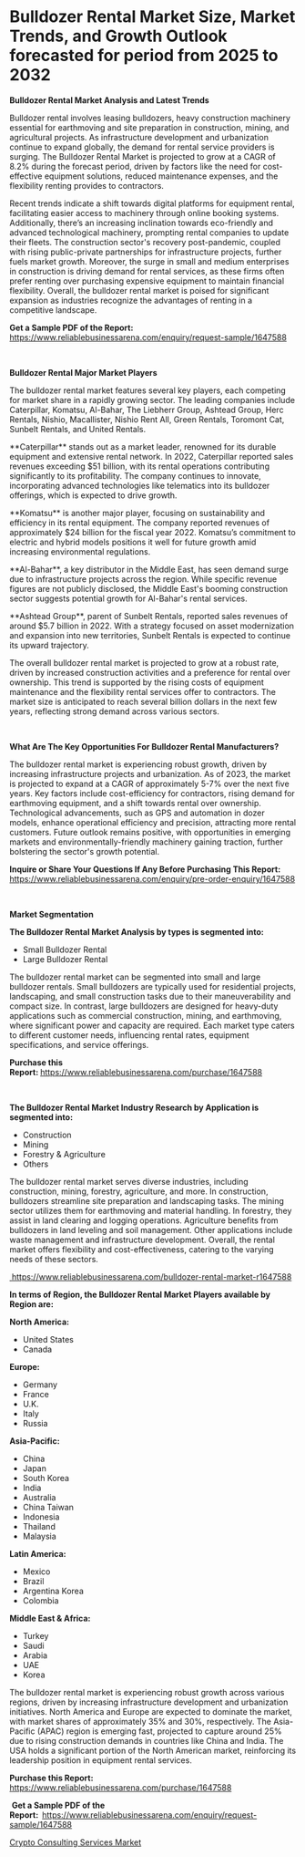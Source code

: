 <p><h1>Bulldozer Rental Market Size, Market Trends, and Growth Outlook forecasted for period from 2025 to 2032</h1></p><p><strong>Bulldozer Rental Market Analysis and Latest Trends</strong></p>
<p><p>Bulldozer rental involves leasing bulldozers, heavy construction machinery essential for earthmoving and site preparation in construction, mining, and agricultural projects. As infrastructure development and urbanization continue to expand globally, the demand for rental service providers is surging. The Bulldozer Rental Market is projected to grow at a CAGR of 8.2% during the forecast period, driven by factors like the need for cost-effective equipment solutions, reduced maintenance expenses, and the flexibility renting provides to contractors.</p><p>Recent trends indicate a shift towards digital platforms for equipment rental, facilitating easier access to machinery through online booking systems. Additionally, there’s an increasing inclination towards eco-friendly and advanced technological machinery, prompting rental companies to update their fleets. The construction sector's recovery post-pandemic, coupled with rising public-private partnerships for infrastructure projects, further fuels market growth. Moreover, the surge in small and medium enterprises in construction is driving demand for rental services, as these firms often prefer renting over purchasing expensive equipment to maintain financial flexibility. Overall, the bulldozer rental market is poised for significant expansion as industries recognize the advantages of renting in a competitive landscape.</p></p>
<p><strong>Get a Sample PDF of the Report:&nbsp;</strong> <a href="https://www.reliablebusinessarena.com/enquiry/request-sample/1647588?utm_campaign=2175&utm_medium=2&utm_source=Github&utm_content=ia&utm_term=10032025&utm_id=bulldozer-rental">https://www.reliablebusinessarena.com/enquiry/request-sample/1647588</a></p>
<p>&nbsp;</p>
<p><strong>Bulldozer Rental Major Market Players</strong></p>
<p><p>The bulldozer rental market features several key players, each competing for market share in a rapidly growing sector. The leading companies include Caterpillar, Komatsu, Al-Bahar, The Liebherr Group, Ashtead Group, Herc Rentals, Nishio, Macallister, Nishio Rent All, Green Rentals, Toromont Cat, Sunbelt Rentals, and United Rentals.</p><p>**Caterpillar** stands out as a market leader, renowned for its durable equipment and extensive rental network. In 2022, Caterpillar reported sales revenues exceeding $51 billion, with its rental operations contributing significantly to its profitability. The company continues to innovate, incorporating advanced technologies like telematics into its bulldozer offerings, which is expected to drive growth.</p><p>**Komatsu** is another major player, focusing on sustainability and efficiency in its rental equipment. The company reported revenues of approximately $24 billion for the fiscal year 2022. Komatsu’s commitment to electric and hybrid models positions it well for future growth amid increasing environmental regulations.</p><p>**Al-Bahar**, a key distributor in the Middle East, has seen demand surge due to infrastructure projects across the region. While specific revenue figures are not publicly disclosed, the Middle East's booming construction sector suggests potential growth for Al-Bahar's rental services.</p><p>**Ashtead Group**, parent of Sunbelt Rentals, reported sales revenues of around $5.7 billion in 2022. With a strategy focused on asset modernization and expansion into new territories, Sunbelt Rentals is expected to continue its upward trajectory.</p><p>The overall bulldozer rental market is projected to grow at a robust rate, driven by increased construction activities and a preference for rental over ownership. This trend is supported by the rising costs of equipment maintenance and the flexibility rental services offer to contractors. The market size is anticipated to reach several billion dollars in the next few years, reflecting strong demand across various sectors.</p></p>
<p>&nbsp;</p>
<p><strong>What Are The Key Opportunities For Bulldozer Rental Manufacturers?</strong></p>
<p><p>The bulldozer rental market is experiencing robust growth, driven by increasing infrastructure projects and urbanization. As of 2023, the market is projected to expand at a CAGR of approximately 5-7% over the next five years. Key factors include cost-efficiency for contractors, rising demand for earthmoving equipment, and a shift towards rental over ownership. Technological advancements, such as GPS and automation in dozer models, enhance operational efficiency and precision, attracting more rental customers. Future outlook remains positive, with opportunities in emerging markets and environmentally-friendly machinery gaining traction, further bolstering the sector's growth potential.</p></p>
<p><strong>Inquire or Share Your Questions If Any Before Purchasing This Report:</strong> <a href="https://www.reliablebusinessarena.com/enquiry/pre-order-enquiry/1647588?utm_campaign=2175&utm_medium=2&utm_source=Github&utm_content=ia&utm_term=10032025&utm_id=bulldozer-rental">https://www.reliablebusinessarena.com/enquiry/pre-order-enquiry/1647588</a></p>
<p>&nbsp;</p>
<p><strong>Market Segmentation</strong></p>
<p><strong>The Bulldozer Rental Market Analysis by types is segmented into:</strong></p>
<p><ul><li>Small Bulldozer Rental</li><li>Large Bulldozer Rental</li></ul></p>
<p><p>The bulldozer rental market can be segmented into small and large bulldozer rentals. Small bulldozers are typically used for residential projects, landscaping, and small construction tasks due to their maneuverability and compact size. In contrast, large bulldozers are designed for heavy-duty applications such as commercial construction, mining, and earthmoving, where significant power and capacity are required. Each market type caters to different customer needs, influencing rental rates, equipment specifications, and service offerings.</p></p>
<p><strong>Purchase this Report:&nbsp;</strong><a href="https://www.reliablebusinessarena.com/purchase/1647588?utm_campaign=2175&utm_medium=2&utm_source=Github&utm_content=ia&utm_term=10032025&utm_id=bulldozer-rental">https://www.reliablebusinessarena.com/purchase/1647588</a></p>
<p>&nbsp;</p>
<p><strong>The Bulldozer Rental Market Industry Research by Application is segmented into:</strong></p>
<p><ul><li>Construction</li><li>Mining</li><li>Forestry & Agriculture</li><li>Others</li></ul></p>
<p><p>The bulldozer rental market serves diverse industries, including construction, mining, forestry, agriculture, and more. In construction, bulldozers streamline site preparation and landscaping tasks. The mining sector utilizes them for earthmoving and material handling. In forestry, they assist in land clearing and logging operations. Agriculture benefits from bulldozers in land leveling and soil management. Other applications include waste management and infrastructure development. Overall, the rental market offers flexibility and cost-effectiveness, catering to the varying needs of these sectors.</p></p>
<p><a href="https://www.reliablebusinessarena.com/bulldozer-rental-market-r1647588?utm_campaign=2175&utm_medium=2&utm_source=Github&utm_content=ia&utm_term=10032025&utm_id=bulldozer-rental">&nbsp;https://www.reliablebusinessarena.com/bulldozer-rental-market-r1647588</a></p>
<p><strong>In terms of Region, the Bulldozer Rental Market Players available by Region are:</strong></p>
<p>
    <p> <strong> North America: </strong>
        <ul>
            <li>United States</li>
            <li>Canada</li>
        </ul>
        </p> 
    <p> <strong> Europe: </strong>
        <ul>
            <li>Germany</li>
            <li>France</li>
            <li>U.K.</li>
            <li>Italy</li>
            <li>Russia</li>
        </ul>
        </p> 
    <p> <strong> Asia-Pacific: </strong>
        <ul>
            <li>China</li>
            <li>Japan</li>
            <li>South Korea</li>
            <li>India</li>
            <li>Australia</li>
            <li>China Taiwan</li>
            <li>Indonesia</li>
            <li>Thailand</li>
            <li>Malaysia</li>
        </ul>
        </p> 
    <p> <strong> Latin America: </strong>
        <ul>
            <li>Mexico</li>
            <li>Brazil</li>
            <li>Argentina Korea</li>
            <li>Colombia</li>
        </ul>
        </p> 
    <p> <strong> Middle East & Africa: </strong>
        <ul>
            <li>Turkey</li>
            <li>Saudi</li>
            <li>Arabia</li>
            <li>UAE</li>
            <li>Korea</li>
        </ul>
    </p>
    </p>
<p><p>The bulldozer rental market is experiencing robust growth across various regions, driven by increasing infrastructure development and urbanization initiatives. North America and Europe are expected to dominate the market, with market shares of approximately 35% and 30%, respectively. The Asia-Pacific (APAC) region is emerging fast, projected to capture around 25% due to rising construction demands in countries like China and India. The USA holds a significant portion of the North American market, reinforcing its leadership position in equipment rental services.</p></p>
<p><strong>Purchase this Report: </strong><a href="https://www.reliablebusinessarena.com/purchase/1647588?utm_campaign=2175&utm_medium=2&utm_source=Github&utm_content=ia&utm_term=10032025&utm_id=bulldozer-rental">https://www.reliablebusinessarena.com/purchase/1647588</a></p>
<p>&nbsp;<strong>Get a Sample PDF of the Report:&nbsp;&nbsp;</strong><a href="https://www.reliablebusinessarena.com/enquiry/request-sample/1647588?utm_campaign=2175&utm_medium=2&utm_source=Github&utm_content=ia&utm_term=10032025&utm_id=bulldozer-rental">https://www.reliablebusinessarena.com/enquiry/request-sample/1647588</a></p>
<p><strong></strong></p>
<p><p><a href="https://github.com/JosephineMcguire65/Market-Research-Report-List-1/blob/main/crypto-consulting-services-market.md?utm_campaign=2175&utm_medium=2&utm_source=Github&utm_content=ia&utm_term=10032025&utm_id=bulldozer-rental">Crypto Consulting Services Market</a></p></p>